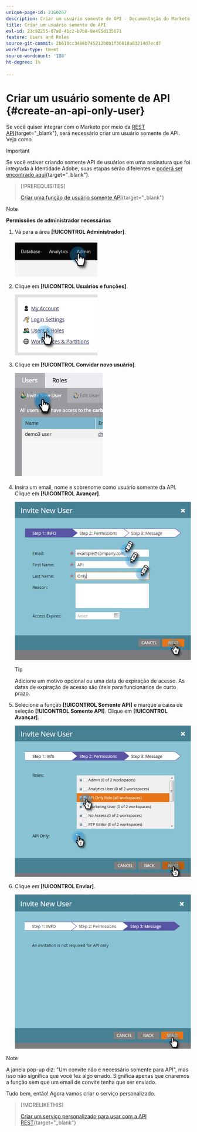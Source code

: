 ```yaml
---
unique-page-id: 2360207
description: Criar um usuário somente de API - Documentação do Marketo - Documentação do produto
title: Criar um usuário somente de API
exl-id: 23c92255-07a8-41c2-b7b8-8e495d135671
feature: Users and Roles
source-git-commit: 2b610cc3486b745212b0b1f36018a83214d7ecd7
workflow-type: tm+mt
source-wordcount: '188'
ht-degree: 1%

---
```


# Criar um usuário somente de API {#create-an-api-only-user}

Se você quiser integrar com o Marketo por meio da [REST API](https://experienceleague.adobe.com/pt-br/docs/marketo-developer/marketo/rest/rest-api){target="_blank"}, será necessário criar um usuário somente de API. Veja como.

>[!IMPORTANT]
>
>Se você estiver criando somente API de usuários em uma assinatura que foi integrada à Identidade Adobe, suas etapas serão diferentes e [poderá ser encontrado aqui](/help/marketo/product-docs/administration/marketo-with-adobe-identity/add-api-only-user-for-adobe-ims-enabled-subscriptions.md){target="_blank"}.

>[!PREREQUISITES]
>
>[Criar uma função de usuário somente API](/help/marketo/product-docs/administration/users-and-roles/create-an-api-only-user-role.md){target="_blank"}

>[!NOTE]
>
>**Permissões de administrador necessárias**

1. Vá para a área **[!UICONTROL Administrador]**.

   ![](assets/create-an-api-only-user-1.png)

1. Clique em **[!UICONTROL Usuários e funções]**.

   ![](assets/create-an-api-only-user-2.png)

1. Clique em **[!UICONTROL Convidar novo usuário]**.

   ![](assets/create-an-api-only-user-3.png)

1. Insira um email, nome e sobrenome como usuário somente da API. Clique em **[!UICONTROL Avançar]**.

   ![](assets/create-an-api-only-user-4.png)

   >[!TIP]
   >
   >Adicione um motivo opcional ou uma data de expiração de acesso. As datas de expiração de acesso são úteis para funcionários de curto prazo.

1. Selecione a função **[!UICONTROL Somente API]** e marque a caixa de seleção **[!UICONTROL Somente API]**. Clique em **[!UICONTROL Avançar]**.

   ![](assets/create-an-api-only-user-5.png)

1. Clique em **[!UICONTROL Enviar]**.

   ![](assets/create-an-api-only-user-6.png)

>[!NOTE]
>
>A janela pop-up diz: &quot;Um convite não é necessário somente para API&quot;, mas isso não significa que você fez algo errado. Significa apenas que criaremos a função sem que um email de convite tenha que ser enviado.

Tudo bem, então! Agora vamos criar o serviço personalizado.

>[!MORELIKETHIS]
>
>[Criar um serviço personalizado para usar com a API REST](/help/marketo/product-docs/administration/additional-integrations/create-a-custom-service-for-use-with-rest-api.md){target="_blank"}
